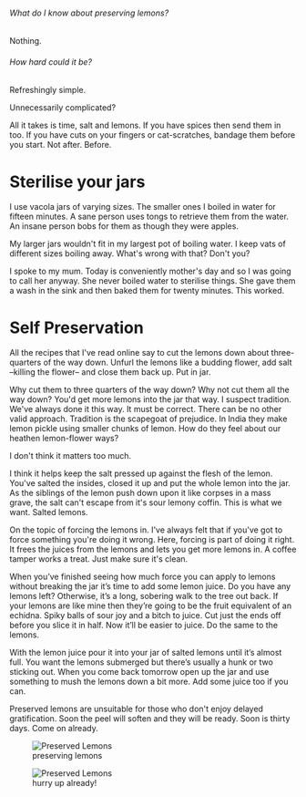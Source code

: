 ###### What do I know about preserving lemons?

Nothing.

###### How hard could it be?

Refreshingly simple.

Unnecessarily complicated?

All it takes is time, salt and lemons. If you have spices then send them in too. If you have cuts on your fingers or cat-scratches, bandage them before you start. Not after. Before.

# Sterilise your jars
I use vacola jars of varying sizes. The smaller ones I boiled in water for fifteen minutes. A sane person uses tongs to retrieve them from the water. An insane person bobs for them as though they were apples.

My larger jars wouldn't fit in my largest pot of boiling water. I keep vats of different sizes boiling away. What's wrong with that? Don't you?

I spoke to my mum. Today is conveniently mother's day and so I was going to call her anyway. She never boiled water to sterilise things. She gave them a wash in the sink and then baked them for twenty minutes. This worked.

# Self Preservation
All the recipes that I've read online say to cut the lemons down about three-quarters of the way down. Unfurl the lemons like a budding flower, add salt –killing the flower– and close them back up. Put in jar.

Why cut them to three quarters of the way down? Why not cut them all the way down? You'd get more lemons into the jar that way. I suspect tradition. We've always done it this way. It must be correct. There can be no other valid approach. Tradition is the scapegoat of prejudice. In India they make lemon pickle using smaller chunks of lemon. How do they feel about our heathen lemon-flower ways?

I don't think it matters too much.

I think it helps keep the salt pressed up against the flesh of the lemon. You've salted the insides, closed it up and put the whole lemon into the jar. As the siblings of the lemon push down upon it like corpses in a mass grave, the salt can't escape from it's sour lemony coffin. This is what we want. Salted lemons.

On the topic of forcing the lemons in. I've always felt that if you've got to force something you're doing it wrong. Here, forcing is part of doing it right. It frees the juices from the lemons and lets you get more lemons in. A coffee tamper works a treat. Just make sure it's clean.

When you’ve finished seeing how much force you can apply to lemons without breaking the jar it’s time to add some lemon juice. Do you have any lemons left? Otherwise, it’s a long, sobering walk to the tree out back. If your lemons are like mine then they’re going to be the fruit equivalent of an echidna. Spiky balls of sour joy and a bitch to juice. Cut just the ends off before you slice it in half. Now it’ll be easier to juice. Do the same to the lemons.

With the lemon juice pour it into your jar of salted lemons until it’s almost full. You want the lemons submerged but there’s usually a hunk or two sticking out. When you come back tomorrow open up the jar and use something to mush the lemons down a bit more. Add some juice too if you can.

Preserved lemons are unsuitable for those who don't enjoy delayed gratification. Soon the peel will soften and they will be ready. Soon is thirty days. Come on already.

<div class="polaroid">
  <figure>
    <img src="/images/food/preserved-lemons.jpg" alt="Preserved Lemons"/>
    <figcaption>preserving lemons</figcaption>
  </figure>

  <figure class="smaller">
    <img src="/images/food/preserving-in-progress.jpg" alt="Preserved Lemons"/>
    <figcaption>hurry up already!</figcaption>
  </figure>
</div>